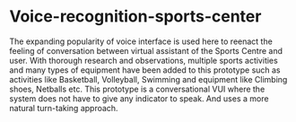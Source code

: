 # Voice-recognition-sports-center
The expanding popularity of voice interface is used here to reenact the feeling of conversation between virtual 
assistant of the Sports Centre and user. With thorough research and observations, multiple sports activities 
and many types of equipment have been added to this prototype such as activities like Basketball, Volleyball, 
Swimming and equipment like Climbing shoes, Netballs etc. This prototype is a conversational VUI where 
the system does not have to give any indicator to speak. And uses a more natural turn-taking approach.
